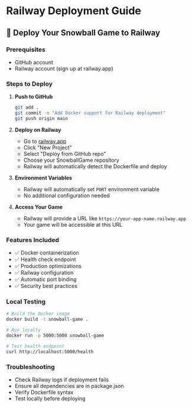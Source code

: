 # Railway Deployment Guide

## 🚀 Deploy Your Snowball Game to Railway

### Prerequisites
- GitHub account
- Railway account (sign up at railway.app)

### Steps to Deploy

1. **Push to GitHub**
   ```bash
   git add .
   git commit -m "Add Docker support for Railway deployment"
   git push origin main
   ```

2. **Deploy on Railway**
   - Go to [railway.app](https://railway.app)
   - Click "New Project"
   - Select "Deploy from GitHub repo"
   - Choose your SnowballGame repository
   - Railway will automatically detect the Dockerfile and deploy

3. **Environment Variables**
   - Railway will automatically set `PORT` environment variable
   - No additional configuration needed

4. **Access Your Game**
   - Railway will provide a URL like `https://your-app-name.railway.app`
   - Your game will be accessible at this URL

### Features Included
- ✅ Docker containerization
- ✅ Health check endpoint
- ✅ Production optimizations
- ✅ Railway configuration
- ✅ Automatic port binding
- ✅ Security best practices

### Local Testing
```bash
# Build the Docker image
docker build -t snowball-game .

# Run locally
docker run -p 5000:5000 snowball-game

# Test health endpoint
curl http://localhost:5000/health
```

### Troubleshooting
- Check Railway logs if deployment fails
- Ensure all dependencies are in package.json
- Verify Dockerfile syntax
- Test locally before deploying

